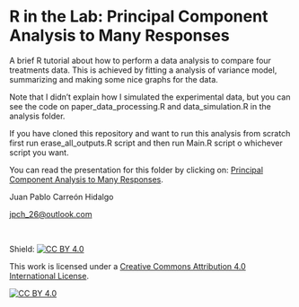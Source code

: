 R in the Lab: Principal Component Analysis to Many Responses
================

A brief R tutorial about how to perform a data analysis to compare four treatments data. This is achieved by fitting a analysis of variance model, summarizing and making some nice graphs for the data.

Note that I didn’t explain how I simulated the experimental data, but
you can see the code on paper\_data\_processing.R and data\_simulation.R in the analysis folder.

If you have cloned this repository and want to run this analysis from
scratch first run erase\_all\_outputs.R script and then run Main.R
script o whichever script you want.

You can read the presentation for this folder by clicking on: <a href="https://r-inthelab.net/2021/02/18/principal-component-analysis-to-many-responses/" target="_blank">Principal Component Analysis to Many Responses</a>.

Juan Pablo Carreón Hidalgo

<jpch_26@outlook.com>

 

Shield: [![CC BY 4.0][cc-by-shield]][cc-by]

This work is licensed under a
[Creative Commons Attribution 4.0 International License][cc-by].

[![CC BY 4.0][cc-by-image]][cc-by]

[cc-by]: http://creativecommons.org/licenses/by/4.0/
[cc-by-image]: https://i.creativecommons.org/l/by/4.0/88x31.png
[cc-by-shield]: https://img.shields.io/badge/License-CC%20BY%204.0-lightgrey.svg
